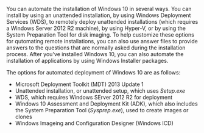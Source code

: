 You can automate the installation of Windows 10 in several ways. You can install
by using an unattended installation, by using Windows Deployment Services (WDS),
to remotely deploy unattended installations (which requires a Windows Server
2012 R2 machine), by using Hyper-V, or by using the System Preparation Tool for
disk imaging. To help customize these options for qutomating remote
installations, you can also use answer files to provide answers to the questions
that are normally asked during the installation process. After you've installed
Windows 10, you can also automate the installation of applications by using
Windows Installer packages.

The options for automated deployment of Windows 10 are as follows:

+ Microsoft Deployment Toolkit (MDT) 2013 Update 1
+ Unattended installation, or unattended setup, which uses _Setup.exe_
+ WDS, which requires Windows SErver 2012 R2 for deployment
+ Windows 10 Assessment and Deployment Kit (ADK), which also includes the System
  Preparation Tool (_Sysprep.exe_), used to create images or clones
+ Windows Imageing and Configuration Designer (Windows ICD)
